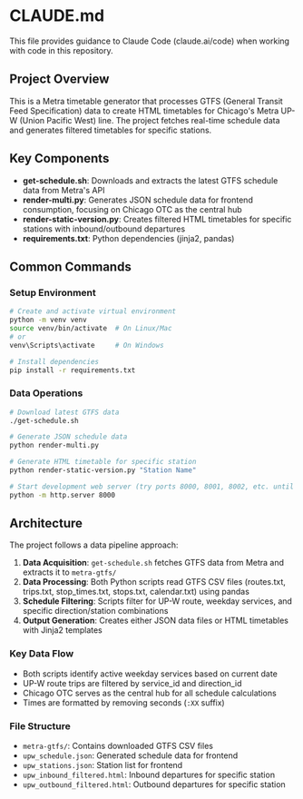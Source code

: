 # CLAUDE.md

This file provides guidance to Claude Code (claude.ai/code) when working with code in this repository.

## Project Overview

This is a Metra timetable generator that processes GTFS (General Transit Feed Specification) data to create HTML timetables for Chicago's Metra UP-W (Union Pacific West) line. The project fetches real-time schedule data and generates filtered timetables for specific stations.

## Key Components

- **get-schedule.sh**: Downloads and extracts the latest GTFS schedule data from Metra's API
- **render-multi.py**: Generates JSON schedule data for frontend consumption, focusing on Chicago OTC as the central hub
- **render-static-version.py**: Creates filtered HTML timetables for specific stations with inbound/outbound departures
- **requirements.txt**: Python dependencies (jinja2, pandas)

## Common Commands

### Setup Environment
```bash
# Create and activate virtual environment
python -m venv venv
source venv/bin/activate  # On Linux/Mac
# or
venv\Scripts\activate     # On Windows

# Install dependencies
pip install -r requirements.txt
```

### Data Operations
```bash
# Download latest GTFS data
./get-schedule.sh

# Generate JSON schedule data
python render-multi.py

# Generate HTML timetable for specific station
python render-static-version.py "Station Name"

# Start development web server (try ports 8000, 8001, 8002, etc. until one works)
python -m http.server 8000
```

## Architecture

The project follows a data pipeline approach:

1. **Data Acquisition**: `get-schedule.sh` fetches GTFS data from Metra and extracts it to `metra-gtfs/`
2. **Data Processing**: Both Python scripts read GTFS CSV files (routes.txt, trips.txt, stop_times.txt, stops.txt, calendar.txt) using pandas
3. **Schedule Filtering**: Scripts filter for UP-W route, weekday services, and specific direction/station combinations
4. **Output Generation**: Creates either JSON data files or HTML timetables with Jinja2 templates

### Key Data Flow
- Both scripts identify active weekday services based on current date
- UP-W route trips are filtered by service_id and direction_id
- Chicago OTC serves as the central hub for all schedule calculations
- Times are formatted by removing seconds (`:XX` suffix)

### File Structure
- `metra-gtfs/`: Contains downloaded GTFS CSV files
- `upw_schedule.json`: Generated schedule data for frontend
- `upw_stations.json`: Station list for frontend
- `upw_inbound_filtered.html`: Inbound departures for specific station
- `upw_outbound_filtered.html`: Outbound departures for specific station